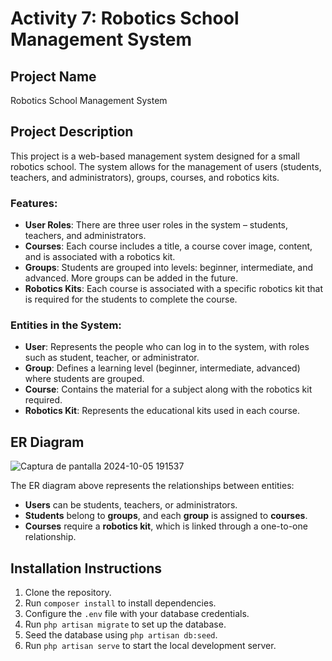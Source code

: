 # Activity 7: Robotics School Management System

## Project Name
Robotics School Management System

## Project Description
This project is a web-based management system designed for a small robotics school. The system allows for the management of users (students, teachers, and administrators), groups, courses, and robotics kits. 

### Features:
- **User Roles**: There are three user roles in the system – students, teachers, and administrators.
- **Courses**: Each course includes a title, a course cover image, content, and is associated with a robotics kit.
- **Groups**: Students are grouped into levels: beginner, intermediate, and advanced. More groups can be added in the future.
- **Robotics Kits**: Each course is associated with a specific robotics kit that is required for the students to complete the course.

### Entities in the System:
- **User**: Represents the people who can log in to the system, with roles such as student, teacher, or administrator.
- **Group**: Defines a learning level (beginner, intermediate, advanced) where students are grouped.
- **Course**: Contains the material for a subject along with the robotics kit required.
- **Robotics Kit**: Represents the educational kits used in each course.

## ER Diagram
![Captura de pantalla 2024-10-05 191537](https://github.com/user-attachments/assets/b57bb49c-d5ce-4e31-9aa2-4bdcc1d88234)


The ER diagram above represents the relationships between entities:
- **Users** can be students, teachers, or administrators.
- **Students** belong to **groups**, and each **group** is assigned to **courses**.
- **Courses** require a **robotics kit**, which is linked through a one-to-one relationship.

## Installation Instructions
1. Clone the repository.
2. Run `composer install` to install dependencies.
3. Configure the `.env` file with your database credentials.
4. Run `php artisan migrate` to set up the database.
5. Seed the database using `php artisan db:seed`.
6. Run `php artisan serve` to start the local development server.

